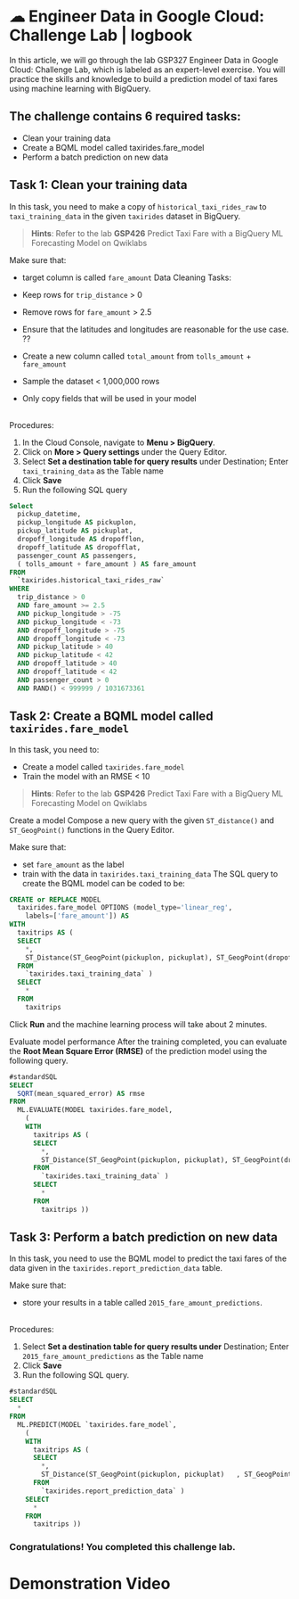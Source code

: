 # ☁ Engineer Data in Google Cloud: Challenge Lab | logbook

 
In this article, we will go through the lab GSP327 Engineer Data in Google Cloud: Challenge Lab, which is labeled as an expert-level exercise. You will practice the skills and knowledge to build a prediction model of taxi fares using machine learning with BigQuery.

## The challenge contains 6 required tasks:

- Clean your training data
- Create a BQML model called taxirides.fare_model
- Perform a batch prediction on new data

## Task 1: Clean your training data
In this task, you need to make a copy of `historical_taxi_rides_raw` to `taxi_training_data` in the given `taxirides` dataset in BigQuery.

> **Hints**: Refer to the lab **GSP426** Predict Taxi Fare with a BigQuery ML Forecasting Model on Qwiklabs

Make sure that:

- target column is called `fare_amount`
Data Cleaning Tasks:

- Keep rows for `trip_distance` > 0
- Remove rows for `fare_amount` > 2.5
- Ensure that the latitudes and longitudes are reasonable for the use case. ??
- Create a new column called `total_amount` from `tolls_amount` + `fare_amount`
- Sample the dataset < 1,000,000 rows
- Only copy fields that will be used in your model
<br>
Procedures:

1. In the Cloud Console, navigate to **Menu > BigQuery**.
2. Click on **More > Query settings** under the Query Editor.
3. Select **Set a destination table for query results** under Destination; Enter `taxi_training_data` as the Table name
4. Click **Save**
5. Run the following SQL query
``` sql
Select
  pickup_datetime,
  pickup_longitude AS pickuplon,
  pickup_latitude AS pickuplat,
  dropoff_longitude AS dropofflon,
  dropoff_latitude AS dropofflat,
  passenger_count AS passengers,
  ( tolls_amount + fare_amount ) AS fare_amount
FROM
  `taxirides.historical_taxi_rides_raw`
WHERE
  trip_distance > 0
  AND fare_amount >= 2.5
  AND pickup_longitude > -75
  AND pickup_longitude < -73
  AND dropoff_longitude > -75
  AND dropoff_longitude < -73
  AND pickup_latitude > 40
  AND pickup_latitude < 42
  AND dropoff_latitude > 40
  AND dropoff_latitude < 42
  AND passenger_count > 0
  AND RAND() < 999999 / 1031673361
```
## Task 2: Create a BQML model called `taxirides.fare_model`
In this task, you need to:

- Create a model called `taxirides.fare_model`
- Train the model with an RMSE < 10
> **Hints**: Refer to the lab **GSP426** Predict Taxi Fare with a BigQuery ML Forecasting Model on Qwiklabs

Create a model
Compose a new query with the given `ST_distance()` and `ST_GeogPoint()` functions in the Query Editor.

Make sure that:

- set `fare_amount` as the label
- train with the data in `taxirides.taxi_training_data`
The SQL query to create the BQML model can be coded to be:
``` sql
CREATE or REPLACE MODEL
  taxirides.fare_model OPTIONS (model_type='linear_reg',
    labels=['fare_amount']) AS
WITH
  taxitrips AS (
  SELECT
    *,
    ST_Distance(ST_GeogPoint(pickuplon, pickuplat), ST_GeogPoint(dropofflon, dropofflat)) AS euclidean
  FROM
    `taxirides.taxi_training_data` )
  SELECT
    *
  FROM
    taxitrips
 ```
Click **Run** and the machine learning process will take about 2 minutes.

Evaluate model performance
After the training completed, you can evaluate the **Root Mean Square Error (RMSE)** of the prediction model using the following query.
``` sql
#standardSQL
SELECT
  SQRT(mean_squared_error) AS rmse
FROM
  ML.EVALUATE(MODEL taxirides.fare_model,
    (
    WITH
      taxitrips AS (
      SELECT
        *,
        ST_Distance(ST_GeogPoint(pickuplon, pickuplat), ST_GeogPoint(dropofflon, dropofflat)) AS euclidean
      FROM
        `taxirides.taxi_training_data` )
      SELECT
        *
      FROM
        taxitrips ))
```

## Task 3: Perform a batch prediction on new data
In this task, you need to use the BQML model to predict the taxi fares of the data given in the `taxirides.report_prediction_data` table.


Make sure that:

- store your results in a table called `2015_fare_amount_predictions`.
<br>
Procedures:

1. Select **Set a destination table for query results under** Destination; Enter `2015_fare_amount_predictions` as the Table name
2. Click **Save**
3. Run the following SQL query.
``` sql
#standardSQL
SELECT
  *
FROM
  ML.PREDICT(MODEL `taxirides.fare_model`,
    (
    WITH
      taxitrips AS (
      SELECT
        *,
        ST_Distance(ST_GeogPoint(pickuplon, pickuplat)   , ST_GeogPoint(dropofflon, dropofflat)) AS    euclidean
      FROM
        `taxirides.report_prediction_data` )
    SELECT
      *
    FROM
      taxitrips ))
``` 

### Congratulations! You completed this challenge lab.

# Demonstration Video
